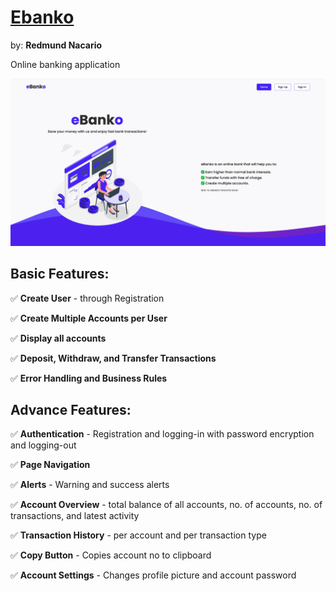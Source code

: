 # [Ebanko](https://redmundnacario.github.io/ebanko/)

by: **Redmund Nacario**

Online banking application

![Screenshot](./assets/img/ebanko_homepage.png)

## Basic Features:

✅   **Create User** -  through Registration

✅   **Create Multiple Accounts per User**

✅   **Display all accounts**

✅   **Deposit, Withdraw, and Transfer Transactions**

✅   **Error Handling and Business Rules**


## Advance Features:

✅   **Authentication** - Registration and logging-in with password encryption and logging-out

✅   **Page Navigation**

✅   **Alerts** - Warning and success alerts

✅   **Account Overview** - total balance of all accounts, no. of accounts, no. of transactions, and latest activity 

✅   **Transaction History**  - per account and per transaction type

✅   **Copy Button** - Copies account no to clipboard

✅   **Account Settings** - Changes profile picture and account password

